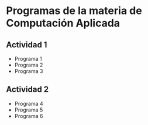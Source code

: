 # Programas de la materia de Computación Aplicada

## Actividad 1
- Programa 1
- Programa 2
- Programa 3

## Actividad 2
- Programa 4
- Programa 5
- Programa 6

